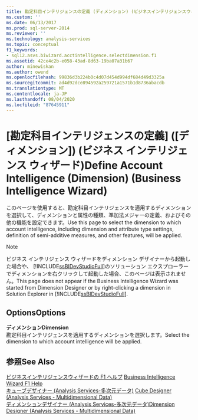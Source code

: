 ```yaml
---
title: 勘定科目インテリジェンスの定義 (ディメンション) (ビジネスインテリジェンスウィザード)Microsoft Docs
ms.custom: ''
ms.date: 06/13/2017
ms.prod: sql-server-2014
ms.reviewer: ''
ms.technology: analysis-services
ms.topic: conceptual
f1_keywords:
- sql12.asvs.biwizard.acctintelligence.selectdimension.f1
ms.assetid: 42ce4c2b-e058-43ad-8d63-19ba07a31b67
author: minewiskan
ms.author: owend
ms.openlocfilehash: 99836d3b224b0c4d07d454d994df684d49d3325a
ms.sourcegitcommit: ad4d92dce894592a259721a1571b1d8736abacdb
ms.translationtype: MT
ms.contentlocale: ja-JP
ms.lasthandoff: 08/04/2020
ms.locfileid: "87645911"
---
```

# <a name="define-account-intelligence-dimension-business-intelligence-wizard"></a><span data-ttu-id="77043-102">[勘定科目インテリジェンスの定義] ([ディメンション]) (ビジネス インテリジェンス ウィザード)</span><span class="sxs-lookup"><span data-stu-id="77043-102">Define Account Intelligence (Dimension) (Business Intelligence Wizard)</span></span>
  <span data-ttu-id="77043-103">このページを使用すると、勘定科目インテリジェンスを適用するディメンションを選択して、ディメンションと属性の種類、準加法メジャーの定義、およびその他の機能を設定できます。</span><span class="sxs-lookup"><span data-stu-id="77043-103">Use this page to select the dimension to which account intelligence, including dimension and attribute type settings, definition of semi-additive measures, and other features, will be applied.</span></span>  
  
> [!NOTE]  
>  <span data-ttu-id="77043-104">ビジネス インテリジェンス ウィザードをディメンション デザイナーから起動した場合や、 [!INCLUDE[ssBIDevStudioFull](../includes/ssbidevstudiofull-md.md)]のソリューション エクスプローラーでディメンションを右クリックして起動した場合、このページは表示されません。</span><span class="sxs-lookup"><span data-stu-id="77043-104">This page does not appear if the Business Intelligence Wizard was started from Dimension Designer or by right-clicking a dimension in Solution Explorer in [!INCLUDE[ssBIDevStudioFull](../includes/ssbidevstudiofull-md.md)].</span></span>  
  
## <a name="options"></a><span data-ttu-id="77043-105">Options</span><span class="sxs-lookup"><span data-stu-id="77043-105">Options</span></span>  
 <span data-ttu-id="77043-106">**ディメンション**</span><span class="sxs-lookup"><span data-stu-id="77043-106">**Dimension**</span></span>  
 <span data-ttu-id="77043-107">勘定科目インテリジェンスを適用するディメンションを選択します。</span><span class="sxs-lookup"><span data-stu-id="77043-107">Select the dimension to which account intelligence will be applied.</span></span>  
  
## <a name="see-also"></a><span data-ttu-id="77043-108">参照</span><span class="sxs-lookup"><span data-stu-id="77043-108">See Also</span></span>  
 <span data-ttu-id="77043-109">[ビジネスインテリジェンスウィザードの F1 ヘルプ](business-intelligence-wizard-f1-help.md) </span><span class="sxs-lookup"><span data-stu-id="77043-109">[Business Intelligence Wizard F1 Help](business-intelligence-wizard-f1-help.md) </span></span>  
 <span data-ttu-id="77043-110">[キューブデザイナー &#40;Analysis Services-多次元データ&#41;](cube-designer-analysis-services-multidimensional-data.md) </span><span class="sxs-lookup"><span data-stu-id="77043-110">[Cube Designer &#40;Analysis Services - Multidimensional Data&#41;](cube-designer-analysis-services-multidimensional-data.md) </span></span>  
 [<span data-ttu-id="77043-111">ディメンションデザイナー &#40;Analysis Services-多次元データ&#41;</span><span class="sxs-lookup"><span data-stu-id="77043-111">Dimension Designer &#40;Analysis Services - Multidimensional Data&#41;</span></span>](dimension-designer-analysis-services-multidimensional-data.md)  
  
  
